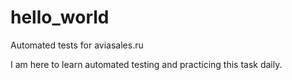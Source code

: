 # hello_world
Automated tests for aviasales.ru

I am here to learn automated testing and practicing this task daily. 
